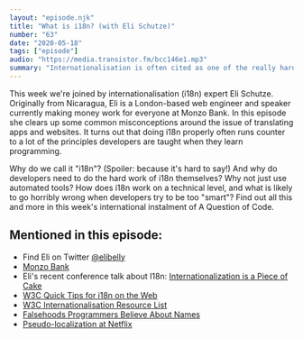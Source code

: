 ```yaml
---
layout: "episode.njk"
title: "What is i18n? (with Eli Schutze)"
number: "63"
date: "2020-05-18"
tags: ["episode"]
audio: "https://media.transistor.fm/bcc146e1.mp3"
summary: "Internationalisation is often cited as one of the really hard programming tasks. What does it involve? And is it really hard?"
---
```


This week we're joined by internationalisation (i18n) expert Eli Schutze. Originally from Nicaragua, Eli is a London-based web engineer and speaker currently making money work for everyone at Monzo Bank. In this episode she clears up some common misconceptions around the issue of translating apps and websites. It turns out that doing i18n properly often runs counter to a lot of the principles developers are taught when they learn programming.

Why do we call it "i18n"? (Spoiler: because it's hard to say!) And why do developers need to do the hard work of i18n themselves? Why not just use automated tools? How does i18n work on a technical level, and what is likely to go horribly wrong when developers try to be too "smart"? Find out all this and more in this week's international instalment of A Question of Code.

## Mentioned in this episode:

* Find Eli on Twitter [@elibelly](https://twitter.com/elibelly)
* [Monzo Bank](https://monzo.com/)
* Eli's recent conference talk about I18n: [Internationalization is a Piece of Cake](https://www.youtube.com/watch?v=nsGmQ0v36bo&t=885s)
* [W3C Quick Tips for i18n on the Web](https://www.w3.org/International/quicktips/)
* [W3C Internationalisation Resource List](https://www.w3.org/International/articlelist)
* [Falsehoods Programmers Believe About Names](https://www.kalzumeus.com/2010/06/17/falsehoods-programmers-believe-about-names/)
* [Pseudo-localization at Netflix](https://netflixtechblog.com/pseudo-localization-netflix-12fff76fbcbe)
